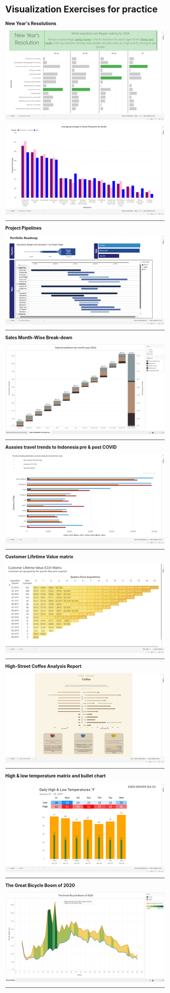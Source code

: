 # Visualization Exercises for practice 

**New Year's Resolutions** 


![Popular Resolutions according to Age](images/Popular%20Resolutions%20according%20to%20Age.png)

![Chosen resolution by Gender](images/Chosen%20resolution%20by%20Gender.png)

---

**Project Pipelines**
  
![Portfolio Roadmap](images/Portfolio%20Roadmap.png)

---

**Sales Month-Wise Break-down**

![Waterfall + Line 2014 sales](images/Waterfall%20+%20Line%202014%20sales.png)

---

**Aussies travel trends to Indonesia pre & post COVID**

![Aussies Travel to Indonesia pre & post covid](images/Aussies%20Travel%20to%20Indonesia%20pre%20&%20post%20covid.png)

---

**Customer Lifetime Value matrix**

![Customer Lifetime Value Matrix](images/Customer%20Lifetime%20Value%20Matrix.png)

---

**High-Street Coffee Analysis Report**

![High Street Coffee Report](images/High%20Street%20Coffee%20Report.png)

---

**High & low temperature matrix and bullet chart**

![High & Low temperature Matrix and Error Bar Column](images/High%20&%20Low%20temperature%20Matrix%20and%20Error%20Bar%20Column.png)

---

**The Great Bicycle Boom of 2020**

![The Great Bicycle Boom 2020](images/The%20Great%20Bicycle%20Boom.png)

---
